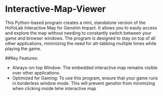 # Interactive-Map-Viewer

This Python-based program creates a mini, standalone version of the HoYoLab Interactive Map for Genshin Impact. It allows you to easily access and explore the map without needing to constantly switch between your game and browser windows. The program is designed to stay on top of all other applications, minimizing the need for alt-tabbing multiple times while playing the game.

##Key Features:
- Always-on-top Window: The embedded interactive map remains visible over other applications.
- Optimized for Gaming: To use this program, ensure that your game runs in borderless window mode. This will prevent genshin from minimizing when clicking inside tehe interactive map
